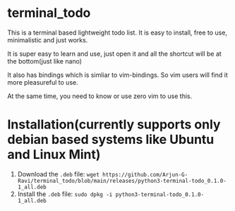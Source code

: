 # terminal_todo

This is a terminal based lightweight todo list. It is easy to install, free to use, minimalistic and just works.

It is super easy to learn and use, just open it and all the shortcut will be at the bottom(just like nano)

It also has bindings which is simliar to vim-bindings. So vim users will find it more pleasureful to use.

At the same time, you need to know or use zero vim to use this.

# Installation(currently supports only debian based systems like Ubuntu and Linux Mint)

1. Download the `.deb` file: `wget https://github.com/Arjun-G-Ravi/terminal_todo/blob/main/releases/python3-terminal-todo_0.1.0-1_all.deb`
2. Install the `.deb` file: `sudo dpkg -i python3-terminal-todo_0.1.0-1_all.deb`



